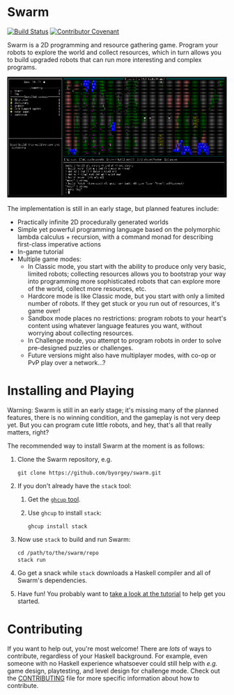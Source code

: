 Swarm
=====

[![Build Status](https://github.com/byorgey/swarm/actions/workflows/haskell-ci.yml/badge.svg)](https://github.com/byorgey/swarm/actions)
[![Contributor Covenant](https://img.shields.io/badge/Contributor%20Covenant-v2.0%20adopted-ff69b4.svg)](CODE_OF_CONDUCT.md)

Swarm is a 2D programming and resource gathering game. Program your
robots to explore the world and collect resources, which in turn
allows you to build upgraded robots that can run more interesting and
complex programs.

![](images/log.png)

The implementation is still in an early stage, but planned features
include:

* Practically infinite 2D procedurally generated worlds
* Simple yet powerful programming language based on the polymorphic
  lambda calculus + recursion, with a command monad for describing
  first-class imperative actions
* In-game tutorial
* Multiple game modes:
    - In Classic mode, you start with the ability to produce only very
      basic, limited robots; collecting resources allows you to
      bootstrap your way into programming more sophisticated robots
      that can explore more of the world, collect more resources, etc.
    - Hardcore mode is like Classic mode, but you start with only a
      limited number of robots.  If they get stuck or you run out of
      resources, it's game over!
    - Sandbox mode places no restrictions: program robots to your
      heart's content using whatever language features you want,
      without worrying about collecting resources.
    - In Challenge mode, you attempt to program robots in order to
      solve pre-designed puzzles or challenges.
    - Future versions might also have multiplayer modes, with co-op or
      PvP play over a network...?

Installing and Playing
======================

Warning: Swarm is still in an early stage; it's missing many of the
planned features, there is no winning condition, and the gameplay is
not very deep yet.  But you can program cute little robots, and hey,
that's all that really matters, right?

The recommended way to install Swarm at the moment is as follows:

1. Clone the Swarm repository, e.g.

       git clone https://github.com/byorgey/swarm.git

1. If you don't already have the `stack` tool:
    1. Get the [`ghcup` tool](https://www.haskell.org/ghcup/).
    1. Use `ghcup` to install `stack`:

           ghcup install stack

1. Now use `stack` to build and run Swarm:

       cd /path/to/the/swarm/repo
       stack run

1. Go get a snack while `stack` downloads a Haskell compiler and
   all of Swarm's dependencies.
1. Have fun! You probably want to [take a look at the
   tutorial](TUTORIAL.md) to help get you started.

Contributing
============

If you want to help out, you're most welcome!  There are *lots* of
ways to contribute, regardless of your Haskell background.  For
example, even someone with no Haskell experience whatsoever could
still help with *e.g.* game design, playtesting, and level design for
challenge mode.  Check out the [CONTRIBUTING](CONTRIBUTING.md) file
for more specific information about how to contribute.
